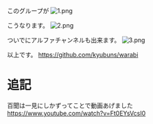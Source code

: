 このグループが
![1.png](https://qiita-image-store.s3.amazonaws.com/0/6459/eab21f9a-4136-8bf9-5ba5-df5a0f8563f0.png)

こうなります。
![2.png](https://qiita-image-store.s3.amazonaws.com/0/6459/6a117b02-fd3c-ad26-e74c-f0249296c32a.png)

ついでにアルファチャンネルも出来ます。
![3.png](https://qiita-image-store.s3.amazonaws.com/0/6459/f5a6703c-eec8-f468-dbb7-6993d22e8733.png)

以上です。
https://github.com/kyubuns/warabi

# 追記

百聞は一見にしかずってことで動画あげました
https://www.youtube.com/watch?v=Ft0EYsVcsI0
